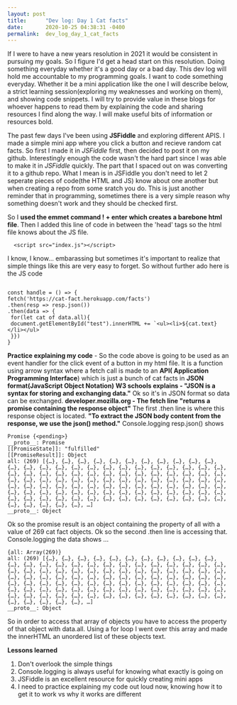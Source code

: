 ```yaml
---
layout: post
title:      "Dev log: Day 1 Cat facts"
date:       2020-10-25 04:38:31 -0400
permalink:  dev_log_day_1_cat_facts
---
```


   If I were to have a new years resolution in 2021 it would be consistent in pursuing my goals. So I figure I'd get a head start on this resolution. Doing something everyday whether it's a good day or a bad day. This dev log will hold me accountable to my programming goals. I want to code something everyday. Whether it be a mini application like the one I will describe below, a strict learning session(exploring my weaknesses and working on them), and showing code snippets. I will try to provide value in these blogs for whoever happens to read them by explaining the code and sharing resources I find along the way. I will make useful bits of information or resources bold.

The past few days I've been using **JSFiddle** and exploring different APIS. I made a simple mini app where you click a button and recieve random cat facts. So first I made it in *JSFiddle* first, then decided to post it on my github. Interestingly enough the code wasn't the hard part since I was able to make it in *JSFiddle*  quickly. The part that I spaced out on was converting it to a github repo. What I mean is in JSFiddle you don't need to let 2 seperate pieces of code(the HTML and JS) know about one another but when creating a repo from some sratch you do. This is just another reminder that in programming, sometimes there is a very simple reason why something doesn't work and they should be checked first.

   So I **used the emmet command ! + enter which creates a barebone html file**. Then I added this line of code in between the 'head' tags so the html file knows about the JS file. 

```
  <script src="index.js"></script>
```

  I know, I know... embarassing but sometimes it's important to realize that simple things like this are very easy to forget.
So without further ado here is the JS code

```

const handle = () => {
fetch('https://cat-fact.herokuapp.com/facts')
.then(resp => resp.json())
.then(data => {  
 for(let cat of data.all){
 document.getElementById("test").innerHTML += `<ul><li>${cat.text}</li></ul>`
 }})
}
```

   **Practice explaining my code**   - So the code above is going to be used as an event handler for the click event of a button in my html file. It is a function using arrow syntax where a fetch call is made to an **API( Application Programming Interface**) which is just a bunch of cat facts in **JSON format(JavaScript Object Notation)**
**W3 schools explains - "JSON is a syntax for storing and exchanging data."** Ok so it's in JSON format so data can be exchanged. **developer.mozilla.org -   The fetch line "returns a promise containing the response object"** The first .then line is where this response object is located. **"To extract the JSON body content from the response, we use the json() method."** Console.logging resp.json() shows

```
Promise {<pending>}
__proto__: Promise
[[PromiseState]]: "fulfilled"
[[PromiseResult]]: Object
all: (269) [{…}, {…}, {…}, {…}, {…}, {…}, {…}, {…}, {…}, {…}, {…}, {…}, {…}, {…}, {…}, {…}, {…}, {…}, {…}, {…}, {…}, {…}, {…}, {…}, {…}, {…}, {…}, {…}, {…}, {…}, {…}, {…}, {…}, {…}, {…}, {…}, {…}, {…}, {…}, {…}, {…}, {…}, {…}, {…}, {…}, {…}, {…}, {…}, {…}, {…}, {…}, {…}, {…}, {…}, {…}, {…}, {…}, {…}, {…}, {…}, {…}, {…}, {…}, {…}, {…}, {…}, {…}, {…}, {…}, {…}, {…}, {…}, {…}, {…}, {…}, {…}, {…}, {…}, {…}, {…}, {…}, {…}, {…}, {…}, {…}, {…}, {…}, {…}, {…}, {…}, {…}, {…}, {…}, {…}, {…}, {…}, {…}, {…}, {…}, {…}, …]
__proto__: Object
```

   Ok so the promise result is an object containing the property of all with a value of 269 cat fact objects. 
Ok so the second .then line is accessing that. Console.logging the data shows ...

```
{all: Array(269)}
all: (269) [{…}, {…}, {…}, {…}, {…}, {…}, {…}, {…}, {…}, {…}, {…}, {…}, {…}, {…}, {…}, {…}, {…}, {…}, {…}, {…}, {…}, {…}, {…}, {…}, {…}, {…}, {…}, {…}, {…}, {…}, {…}, {…}, {…}, {…}, {…}, {…}, {…}, {…}, {…}, {…}, {…}, {…}, {…}, {…}, {…}, {…}, {…}, {…}, {…}, {…}, {…}, {…}, {…}, {…}, {…}, {…}, {…}, {…}, {…}, {…}, {…}, {…}, {…}, {…}, {…}, {…}, {…}, {…}, {…}, {…}, {…}, {…}, {…}, {…}, {…}, {…}, {…}, {…}, {…}, {…}, {…}, {…}, {…}, {…}, {…}, {…}, {…}, {…}, {…}, {…}, {…}, {…}, {…}, {…}, {…}, {…}, {…}, {…}, {…}, {…}, …]
__proto__: Object
```


   So in order to access that array of objects you have to access the property of that object with data.all.
Using a for loop I went over this array and made the innerHTML an unordered list of these objects text. 

**Lessons learned**   
1. Don't overlook the simple things 
2. Console.logging is always useful for knowing what exactly is going on
3. JSFiddle is an excellent resource for quickly creating mini apps
4. I need to practice explaining my code out loud now, knowing how it to get it to work vs why it works are  different


 




